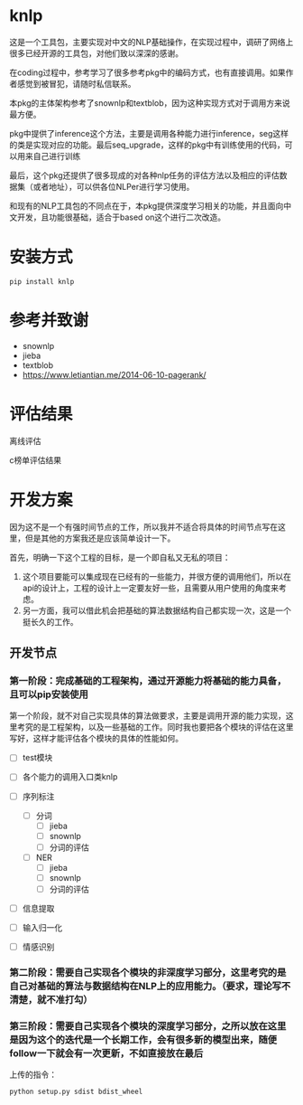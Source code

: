 # knlp

这是一个工具包，主要实现对中文的NLP基础操作，在实现过程中，调研了网络上很多已经开源的工具包，对他们致以深深的感谢。

在coding过程中，参考学习了很多参考pkg中的编码方式，也有直接调用。如果作者感觉到被冒犯，请随时私信联系。

本pkg的主体架构参考了snownlp和textblob，因为这种实现方式对于调用方来说最方便。


pkg中提供了inference这个方法，主要是调用各种能力进行inference，seg这样的类是实现对应的功能。最后seq_upgrade，这样的pkg中有训练使用的代码，可以用来自己进行训练

最后，这个pkg还提供了很多现成的对各种nlp任务的评估方法以及相应的评估数据集（或者地址），可以供各位NLPer进行学习使用。

和现有的NLP工具包的不同点在于，本pkg提供深度学习相关的功能，并且面向中文开发，且功能很基础，适合于based on这个进行二次改造。

# 安装方式
```
pip install knlp
```

# 参考并致谢
- snownlp
- jieba
- textblob
- https://www.letiantian.me/2014-06-10-pagerank/

# 评估结果
离线评估

c榜单评估结果


# 开发方案
因为这不是一个有强时间节点的工作，所以我并不适合将具体的时间节点写在这里，但是其他的方案我还是应该简单设计一下。

首先，明确一下这个工程的目标，是一个即自私又无私的项目：
1. 这个项目要能可以集成现在已经有的一些能力，并很方便的调用他们，所以在api的设计上，工程的设计上一定要友好一些，且需要从用户使用的角度来考虑。
2. 另一方面，我可以借此机会把基础的算法数据结构自己都实现一次，这是一个挺长久的工作。

## 开发节点
### 第一阶段：完成基础的工程架构，通过开源能力将基础的能力具备，且可以pip安装使用
第一个阶段，就不对自己实现具体的算法做要求，主要是调用开源的能力实现，这里考究的是工程架构，以及一些基础的工作。同时我也要把各个模块的评估在这里写好，这样才能评估各个模块的具体的性能如何。

- [ ] test模块
- [ ] 各个能力的调用入口类knlp
- [ ] 序列标注
    - [ ] 分词
        - [ ] jieba
        - [ ] snownlp
        - [ ] 分词的评估
    - [ ] NER
        - [ ] jieba
        - [ ] snownlp
        - [ ] 分词的评估
- [ ] 信息提取
- [ ] 输入归一化
- [ ] 情感识别


### 第二阶段：需要自己实现各个模块的非深度学习部分，这里考究的是自己对基础的算法与数据结构在NLP上的应用能力。（要求，理论写不清楚，就不准打勾）


### 第三阶段：需要自己实现各个模块的深度学习部分，之所以放在这里是因为这个的迭代是一个长期工作，会有很多新的模型出来，随便follow一下就会有一次更新，不如直接放在最后

上传的指令：
```bash
python setup.py sdist bdist_wheel

```